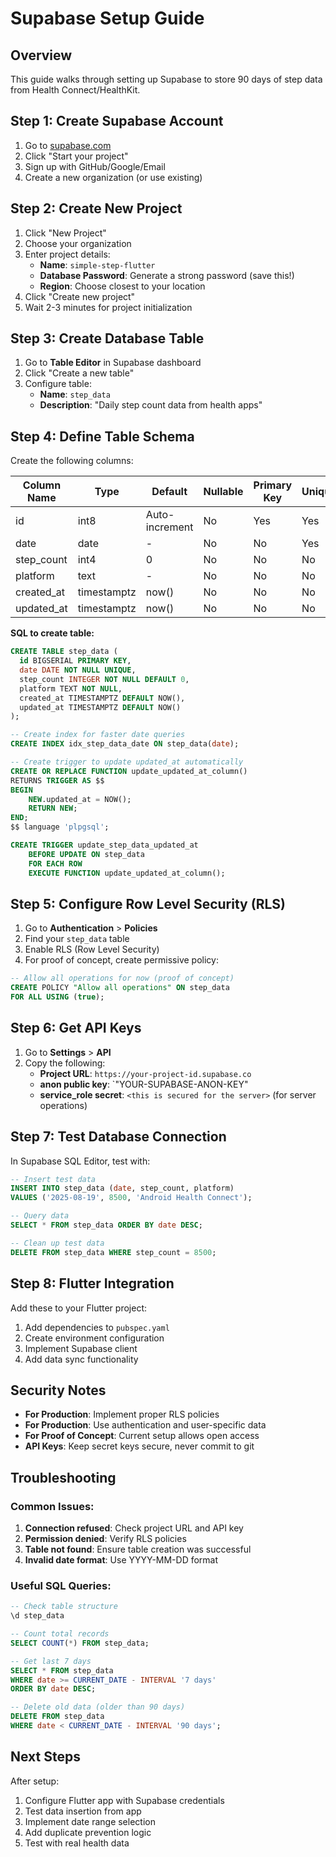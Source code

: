 # Supabase Setup Guide

## Overview

This guide walks through setting up Supabase to store 90 days of step data from Health Connect/HealthKit.

## Step 1: Create Supabase Account

1. Go to [supabase.com](https://supabase.com)
2. Click "Start your project"
3. Sign up with GitHub/Google/Email
4. Create a new organization (or use existing)

## Step 2: Create New Project

1. Click "New Project"
2. Choose your organization
3. Enter project details:
   - **Name**: `simple-step-flutter`
   - **Database Password**: Generate a strong password (save this!)
   - **Region**: Choose closest to your location
4. Click "Create new project"
5. Wait 2-3 minutes for project initialization

## Step 3: Create Database Table

1. Go to **Table Editor** in Supabase dashboard
2. Click "Create a new table"
3. Configure table:
   - **Name**: `step_data`
   - **Description**: "Daily step count data from health apps"

## Step 4: Define Table Schema

Create the following columns:

| Column Name | Type | Default | Nullable | Primary Key | Unique |
|-------------|------|---------|----------|-------------|--------|
| id | int8 | Auto-increment | No | Yes | Yes |
| date | date | - | No | No | Yes |
| step_count | int4 | 0 | No | No | No |
| platform | text | - | No | No | No |
| created_at | timestamptz | now() | No | No | No |
| updated_at | timestamptz | now() | No | No | No |

**SQL to create table:**
```sql
CREATE TABLE step_data (
  id BIGSERIAL PRIMARY KEY,
  date DATE NOT NULL UNIQUE,
  step_count INTEGER NOT NULL DEFAULT 0,
  platform TEXT NOT NULL,
  created_at TIMESTAMPTZ DEFAULT NOW(),
  updated_at TIMESTAMPTZ DEFAULT NOW()
);

-- Create index for faster date queries
CREATE INDEX idx_step_data_date ON step_data(date);

-- Create trigger to update updated_at automatically
CREATE OR REPLACE FUNCTION update_updated_at_column()
RETURNS TRIGGER AS $$
BEGIN
    NEW.updated_at = NOW();
    RETURN NEW;
END;
$$ language 'plpgsql';

CREATE TRIGGER update_step_data_updated_at 
    BEFORE UPDATE ON step_data 
    FOR EACH ROW 
    EXECUTE FUNCTION update_updated_at_column();
```

## Step 5: Configure Row Level Security (RLS)

1. Go to **Authentication** > **Policies**
2. Find your `step_data` table
3. Enable RLS (Row Level Security)
4. For proof of concept, create permissive policy:

```sql
-- Allow all operations for now (proof of concept)
CREATE POLICY "Allow all operations" ON step_data
FOR ALL USING (true);
```

## Step 6: Get API Keys

1. Go to **Settings** > **API**
2. Copy the following:
   - **Project URL**: `https://your-project-id.supabase.co`
   - **anon public key**: `"YOUR-SUPABASE-ANON-KEY"
   - **service_role secret**: `<this is secured for the server>` (for server operations)

## Step 7: Test Database Connection

In Supabase SQL Editor, test with:
```sql
-- Insert test data
INSERT INTO step_data (date, step_count, platform) 
VALUES ('2025-08-19', 8500, 'Android Health Connect');

-- Query data
SELECT * FROM step_data ORDER BY date DESC;

-- Clean up test data
DELETE FROM step_data WHERE step_count = 8500;
```

## Step 8: Flutter Integration

Add these to your Flutter project:
1. Add dependencies to `pubspec.yaml`
2. Create environment configuration
3. Implement Supabase client
4. Add data sync functionality

## Security Notes

- **For Production**: Implement proper RLS policies
- **For Production**: Use authentication and user-specific data
- **For Proof of Concept**: Current setup allows open access
- **API Keys**: Keep secret keys secure, never commit to git

## Troubleshooting

### Common Issues:
1. **Connection refused**: Check project URL and API key
2. **Permission denied**: Verify RLS policies
3. **Table not found**: Ensure table creation was successful
4. **Invalid date format**: Use YYYY-MM-DD format

### Useful SQL Queries:
```sql
-- Check table structure
\d step_data

-- Count total records
SELECT COUNT(*) FROM step_data;

-- Get last 7 days
SELECT * FROM step_data 
WHERE date >= CURRENT_DATE - INTERVAL '7 days'
ORDER BY date DESC;

-- Delete old data (older than 90 days)
DELETE FROM step_data 
WHERE date < CURRENT_DATE - INTERVAL '90 days';
```

## Next Steps

After setup:
1. Configure Flutter app with Supabase credentials
2. Test data insertion from app
3. Implement date range selection
4. Add duplicate prevention logic
5. Test with real health data
